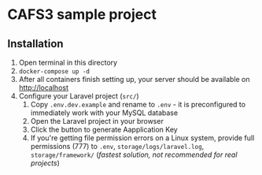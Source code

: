 # CAFS3 sample project

## Installation

1. Open terminal in this directory
1. `docker-compose up -d`
1. After all containers finish setting up, your server should be available on [http://localhost](http://localhost)
1. Configure your Laravel project (`src/`)
   1. Copy `.env.dev.example` and rename to `.env` - it is preconfigured to immediately work with your MySQL database
   1. Open the Laravel project in your browser
   1. Click the button to generate Aapplication Key
   1. If you're getting file permission errors on a Linux system, provide full permissions (777) to `.env`, `storage/logs/laravel.log`, `storage/framework/` (_fastest solution, not recommended for real projects_)
